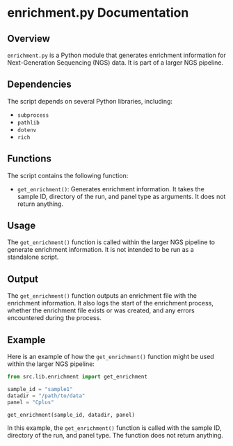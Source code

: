 # enrichment.py Documentation

## Overview

`enrichment.py` is a Python module that generates enrichment information for Next-Generation Sequencing (NGS) data. It is part of a larger NGS pipeline.

## Dependencies

The script depends on several Python libraries, including:

- `subprocess`
- `pathlib`
- `dotenv`
- `rich`

## Functions

The script contains the following function:

- `get_enrichment()`: Generates enrichment information. It takes the sample ID, directory of the run, and panel type as arguments. It does not return anything.

## Usage

The `get_enrichment()` function is called within the larger NGS pipeline to generate enrichment information. It is not intended to be run as a standalone script.

## Output

The `get_enrichment()` function outputs an enrichment file with the enrichment information. It also logs the start of the enrichment process, whether the enrichment file exists or was created, and any errors encountered during the process.

## Example

Here is an example of how the `get_enrichment()` function might be used within the larger NGS pipeline:

```python
from src.lib.enrichment import get_enrichment

sample_id = "sample1"
datadir = "/path/to/data"
panel = "Cplus"

get_enrichment(sample_id, datadir, panel)
```

In this example, the `get_enrichment()` function is called with the sample ID, directory of the run, and panel type. The function does not return anything.